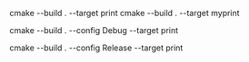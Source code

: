 cmake --build . --target print
cmake --build . --target myprint

cmake --build . --config Debug --target print

cmake --build . --config Release --target print